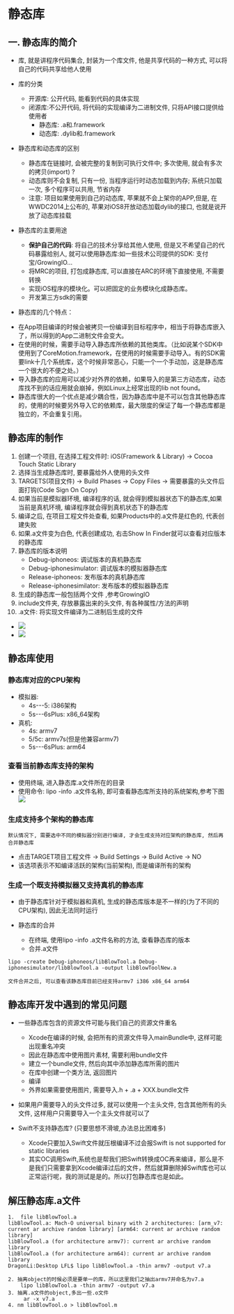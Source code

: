 
# 静态库

## 一. 静态库的简介

- 库, 就是讲程序代码集合, 封装为一个库文件, 他是共享代码的一种方式, 可以将自己的代码共享给他人使用

- 库的分类
	* 开源库: 公开代码, 能看到代码的具体实现
	* 闭源库:不公开代码, 将代码的实现编译为二进制文件, 只将API接口提供给使用者
		* 静态库: .a和.framework
		* 动态库: .dylib和.framework

- 静态库和动态库的区别
	- 静态库在链接时, 会被完整的复制到可执行文件中; 多次使用, 就会有多次的拷贝(import) ? 
	- 动态库则不会复制, 只有一份, 当程序运行时动态加载到内存; 系统只加载一次, 多个程序可以共用, 节省内存
	- 注意: 项目如果使用到自己的动态库, 苹果就不会上架你的APP,但是, 在WWDC2014上公布的, 苹果对iOS8开放动态加载dylib的接口, 也就是说开放了动态库挂载

		
-  静态库的主要用途

	- **保护自己的代码**: 将自己的技术分享给其他人使用, 但是又不希望自己的代码暴露给别人, 就可以使用静态库:如一些技术公司提供的SDK: 支付宝/GrowingIO...
	- 将MRC的项目, 打包成静态库, 可以直接在ARC的环境下直接使用, 不需要转换
	- 实现iOS程序的模块化。可以把固定的业务模块化成静态库。
	- 开发第三方sdk的需要

- 静态库的几个特点：

* 在App项目编译的时候会被拷贝一份编译到目标程序中，相当于将静态库嵌入了，所以得到的App二进制文件会变大。
* 在使用的时候，需要手动导入静态库所依赖的其他类库。（比如说某个SDK中使用到了CoreMotion.framework，在使用的时候需要手动导入。有的SDK需要link十几个系统库，这个时候非常恶心，只能一个一个手动加，这是静态库一个很大的不便之处。）
* 导入静态库的应用可以减少对外界的依赖，如果导入的是第三方动态库，动态库找不到的话应用就会崩掉，例如Linux上经常出现的lib not found。
* 静态库很大的一个优点是减少耦合性，因为静态库中是不可以包含其他静态库的，使用的时候要另外导入它的依赖库，最大限度的保证了每一个静态库都是独立的，不会重复引用。	
	
	
##  静态库的制作

1. 创建一个项目, 在选择工程文件时: iOS(Framework & Library) -> Cocoa Touch Static Library
2. 选择当生成静态库时, 要暴露给外人使用的头文件
3. TARGETS(项目文件) -> Build Phases -> Copy Files -> 需要暴露的头文件后面打钩(Code Sign On Copy)
4. 如果当前是模拟器环境, 编译程序的话, 就会得到模拟器状态下的静态库,如果当前是真机环境, 编译程序就会得到真机状态下的静态库
5. 编译之后, 在项目工程文件处查看, 如果Products中的.a文件是红色的, 代表创建失败
6. 如果.a文件变为白色, 代表创建成功, 右击Show In Finder就可以查看对应版本的静态库
7. 静态库的版本说明
	* Debug-iphoneos: 调试版本的真机静态库
	* Debug-iphonesimulator: 调试版本的模拟器静态库
 	* Release-iphoneos: 发布版本的真机静态库
	* Release-iphonesimilator: 发布版本的模拟器静态库
8. 生成的静态库一般包括两个文件 ,参考GrowingIO
9. include文件夹, 存放暴露出来的头文件, 有各种属性/方法的声明
10. .a文件: 将实现文件编译为二进制后生成的文件

* ![](1.png)
* ![](2.png)

## 静态库使用

### 静态库对应的CPU架构
- 模拟器:
	- 4s---5: i386架构
	- 5s---6sPlus: x86_64架构
- 真机:
	* 	4s: armv7
	* 	5/5c: armv7s(但是他兼容armv7)
	* 	5s---6sPlus: arm64

### 查看当前静态库支持的架构
- 使用终端, 进入静态库.a文件所在的目录
- 使用命令: lipo -info .a文件名称, 即可查看静态库所支持的系统架构,参考下图  
![](3.png)	
	
### 生成支持多个架构的静态库
	默认情况下, 需要选中不同的模拟器分别进行编译, 才会生成支持对应架构的静态库, 然后再合并静态库
- 点击TARGET项目工程文件 -> Build Settings -> Build Active -> NO
- 该选项表示不知编译活跃的架构(当前架构), 而是编译所有的架构

### 生成一个既支持模拟器又支持真机的静态库
- 由于静态库针对于模拟器和真机, 生成的静态库版本是不一样的(为了不同的CPU架构), 因此无法同时运行

- 静态库的合并
	- 在终端, 使用lipo -info .a文件名称的方法, 查看静态库的版本
	- 合并.a文件

```
lipo -create Debug-iphoneos/libBlowTool.a Debug-iphonesimulator/libBlowTool.a -output libBlowToolNew.a

文件合并之后, 可以查看该静态库目前已经支持armv7 i386 x86_64 arm64
```	
	

## 静态库开发中遇到的常见问题

- 一些静态库包含的资源文件可能与我们自己的资源文件重名

	* Xcode在编译的时候, 会把所有的资源文件导入mainBundle中, 这样可能出现重名冲突
	* 因此在静态库中使用图片素材, 需要利用bundle文件
	* 建立一个bundle文件, 然后向其中添加静态库所需的图片
	* 在库中创建一个类方法, 返回图片
	* 编译
	* 外界如果需要使用图片, 需要导入.h + .a + XXX.bundle文件

- 如果用户需要导入的头文件过多, 就可以使用一个主头文件, 包含其他所有的头文件, 这样用户只需要导入一个主头文件就可以了	
- Swift不支持静态库? (只要思想不滑坡,办法总比困难多) 
	* Xcode只要加入Swift文件就压根编译不过会报Swift is not supported for static libraries
   * 其实OC调用Swift,系统也是帮我们把Swift转换成OC再来编译，那么是不是我们只需要拿到Xcode编译过后的文件，然后就算删除掉Swift库也可以正常运行呢，我的测试是是的。所以打包静态库也是如此。

   
## 解压静态库.a文件   

```
1. 	file libBlowTool.a 
libBlowTool.a: Mach-O universal binary with 2 architectures: [arm_v7: current ar archive random library] [arm64: current ar archive random library]
libBlowTool.a (for architecture armv7):	current ar archive random library
libBlowTool.a (for architecture arm64):	current ar archive random library
DragonLi:Desktop LFL$ lipo libBlowTool.a -thin armv7 -output v7.a

2. 抽离object的时候必须是要单一的库，所以这里我们之抽出armv7并命名为v7.a
	lipo libBlowTool.a -thin armv7 -output v7.a
3. 抽离.a文件的object,多出一些.o文件
	 ar -x v7.a   
4. nm libBlowTool.o > libBlowTool.m

```




